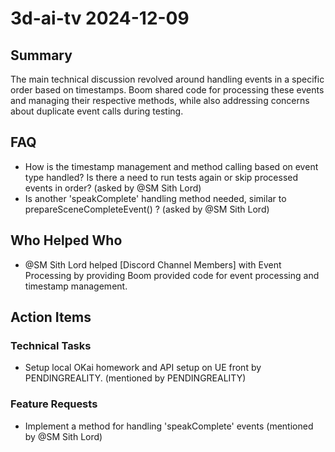 # 3d-ai-tv 2024-12-09

## Summary
The main technical discussion revolved around handling events in a specific order based on timestamps. Boom shared code for processing these events and managing their respective methods, while also addressing concerns about duplicate event calls during testing.

## FAQ
- How is the timestamp management and method calling based on event type handled? Is there a need to run tests again or skip processed events in order? (asked by @SM Sith Lord)
- Is another 'speakComplete' handling method needed, similar to prepareSceneCompleteEvent() ? (asked by @SM Sith Lord)

## Who Helped Who
- @SM Sith Lord helped [Discord Channel Members] with Event Processing by providing Boom provided code for event processing and timestamp management.

## Action Items

### Technical Tasks
- Setup local OKai homework and API setup on UE front by PENDINGREALITY. (mentioned by PENDINGREALITY)

### Feature Requests
- Implement a method for handling 'speakComplete' events (mentioned by @SM Sith Lord)